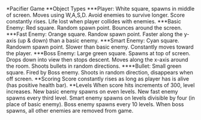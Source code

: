 *Pacifier Game
  **Object Types
    ***Player:
      White square, spawns in middle of screen. Moves using W,A,S,D. Avoid enemies to survive longer. Score constantly rises. Life lost when player collides with enemies.
    ***Basic Enemy:
      Red square. Random spawn point. Bounces around the screen.
    ***Fast Enemy:
      Orange square. Randow spawn point. Faster along the y-axis (up & down) than a basic enemy.
    ***Smart Enemy:
      Cyan square. Randowm spawn point. Slower than basic enemy. Constantly moves toward the player.
    ***Boss Enemy:
      Large green square. Spawns at top of screen. Drops down into view then stops descent. Moves along the x-axis around the room. Shoots bullets in random directions.
    ****Bullet:
        Small green square. Fired by Boss enemy. Shoots in random direction, disappears when off screen.
  **Scoring
    Score constantly rises as long as player has is alive (has positive health bar).
  **Levels
    When score hits increments of 300, level increases. New basic enemy spawns on even levels. New fast enemy spawns every third level. Smart enemy spawns on levels divisible by four (in place of basic enemy).
    Boss enemy spawns every 10 levels. When boss spawns, all other enemies are removed from game.
